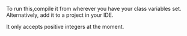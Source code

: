 To run this,compile it from wherever you have your class variables set. Alternatively, add it to a project in your IDE.

It only accepts positive integers at the moment.